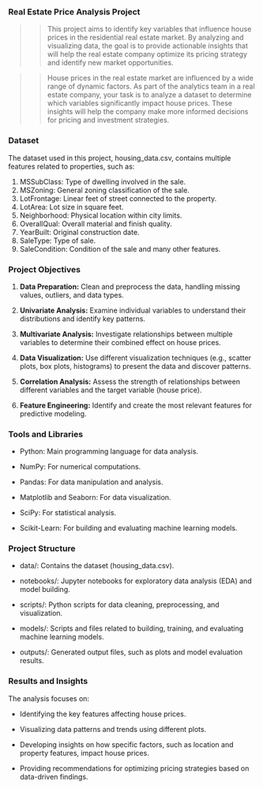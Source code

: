 ### **Real Estate Price Analysis Project**

>> This project aims to identify key variables that influence house prices in the residential real estate market. By analyzing and visualizing data, the goal is to provide actionable insights that will help the real estate company optimize its pricing strategy and identify new market opportunities.

>> House prices in the real estate market are influenced by a wide range of dynamic factors. As part of the analytics team in a real estate company, your task is to analyze a dataset to determine which variables significantly impact house prices. These insights will help the company make more informed decisions for pricing and investment strategies.

### **Dataset**

The dataset used in this project, housing_data.csv, contains multiple features related to properties, such as:

1. MSSubClass: Type of dwelling involved in the sale.
2. MSZoning: General zoning classification of the sale.
3. LotFrontage: Linear feet of street connected to the property.
4. LotArea: Lot size in square feet.
5. Neighborhood: Physical location within city limits.
6. OverallQual: Overall material and finish quality.
7. YearBuilt: Original construction date.
8. SaleType: Type of sale.
9. SaleCondition: Condition of the sale and many other features.

### **Project Objectives**

1. **Data Preparation:** Clean and preprocess the data, handling missing values, outliers, and data types.

2. **Univariate Analysis:** Examine individual variables to understand their distributions and identify key patterns.

3. **Multivariate Analysis:** Investigate relationships between multiple variables to determine their combined effect on house prices.
   
4. **Data Visualization:** Use different visualization techniques (e.g., scatter plots, box plots, histograms) to present the data and discover patterns.
   
5. **Correlation Analysis:** Assess the strength of relationships between different variables and the target variable (house price).
   
6. **Feature Engineering:** Identify and create the most relevant features for predictive modeling.

### **Tools and Libraries**

* Python: Main programming language for data analysis.

* NumPy: For numerical computations.

* Pandas: For data manipulation and analysis.

* Matplotlib and Seaborn: For data visualization.

* SciPy: For statistical analysis.

* Scikit-Learn: For building and evaluating machine learning models.

### **Project Structure**

* data/: Contains the dataset (housing_data.csv).

* notebooks/: Jupyter notebooks for exploratory data analysis (EDA) and model building.

* scripts/: Python scripts for data cleaning, preprocessing, and visualization.

* models/: Scripts and files related to building, training, and evaluating machine learning models.

* outputs/: Generated output files, such as plots and model evaluation results.

### **Results and Insights**

The analysis focuses on:

* Identifying the key features affecting house prices.

* Visualizing data patterns and trends using different plots.

* Developing insights on how specific factors, such as location and property features, impact house prices.

* Providing recommendations for optimizing pricing strategies based on data-driven findings.
